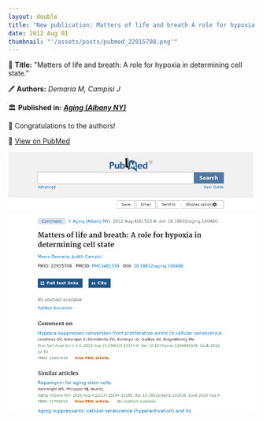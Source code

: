 ```yaml
---
layout: double
title: "New publication: Matters of life and breath A role for hypoxia in determining cell state"
date: 2012 Aug 01
thumbnail: "'/assets/posts/pubmed_22915708.png'"
---
```

📖 <strong>Title:</strong> "Matters of life and breath: A role for hypoxia in determining cell state."  

🖊️ <strong>Authors:</strong> <em>Demaria M, Campisi J</em>  

🏛️ <strong>Published in:</strong> <em><strong><ins>Aging (Albany NY)</ins></strong></em>  

🎉 Congratulations to the authors!  

🔗 <a href="https://pubmed.ncbi.nlm.nih.gov/22915708/">View on PubMed</a>  

![Publication Image](/assets/posts/pubmed_22915708.png)
